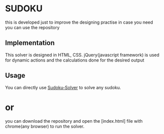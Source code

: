 # SUDOKU
this is developed just to improve the designing practise in case you need you can use the repository

## Implementation
This solver is designed in HTML, CSS.
jQuery(javascript framework) is used for dynamic actions and the calculations done for the desired output 

## Usage
You can directly use [Sudoku-Solver](https://raghavadasari.github.io/SUDOKU/) to solve any sudoku.
# or
you can download the repository and open the [index.html] file with chrome(any browser) to run the solver.
